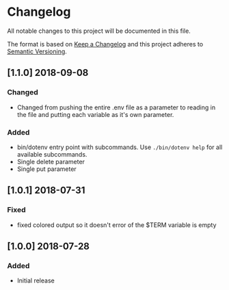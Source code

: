 # Changelog
All notable changes to this project will be documented in this file.

The format is based on [Keep a Changelog](http://keepachangelog.com/en/1.0.0/)
and this project adheres to [Semantic Versioning](http://semver.org/spec/v2.0.0.html).
## [1.1.0] 2018-09-08
### Changed
- Changed from pushing the entire .env file as a parameter to reading in the file and putting each variable as it's own parameter.

### Added
- bin/dotenv entry point with subcommands. Use `./bin/dotenv help` for all available subcommands.
- Single delete parameter
- Single put parameter

## [1.0.1] 2018-07-31
### Fixed
- fixed colored output so it doesn't error of the $TERM variable is empty

## [1.0.0] 2018-07-28
### Added
- Initial release
